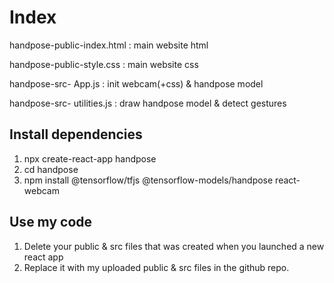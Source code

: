 # Index
handpose-public-index.html : main website html

handpose-public-style.css : main website css


handpose-src- App.js : init webcam(+css) & handpose model

handpose-src- utilities.js : draw handpose model & detect gestures

## Install dependencies
1. npx create-react-app handpose
2. cd handpose
3. npm install @tensorflow/tfjs @tensorflow-models/handpose react-webcam

## Use my code
1. Delete your public & src files that was created when you launched a new react app 
2. Replace it with my uploaded public & src files in the github repo.
